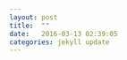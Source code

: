 ```yaml
---
layout: post
title:  ""
date:   2016-03-13 02:39:05
categories: jekyll update
---
```






[jekyll]:      http://jekyllrb.com
[jekyll-gh]:   https://github.com/jekyll/jekyll
[jekyll-help]: https://github.com/jekyll/jekyll-help
